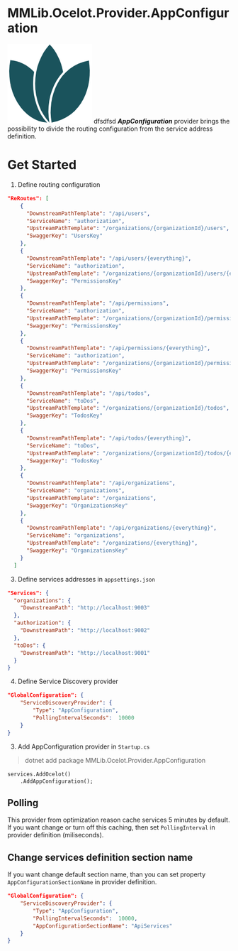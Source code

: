# MMLib.Ocelot.Provider.AppConfiguration

![logo](/src/MMLib.Ocelot.Provider.AppConfiguration/icon.png)
dfsdfsd
***AppConfiguration*** provider brings the possibility to divide the routing configuration from the service address definition.

# Get Started

1. Define routing configuration

```json
"ReRoutes": [
    {
      "DownstreamPathTemplate": "/api/users",
      "ServiceName": "authorization",
      "UpstreamPathTemplate": "/organizations/{organizationId}/users",
      "SwaggerKey": "UsersKey"
    },
    {
      "DownstreamPathTemplate": "/api/users/{everything}",
      "ServiceName": "authorization",
      "UpstreamPathTemplate": "/organizations/{organizationId}/users/{everything}",
      "SwaggerKey": "PermissionsKey"
    },
    {
      "DownstreamPathTemplate": "/api/permissions",
      "ServiceName": "authorization",
      "UpstreamPathTemplate": "/organizations/{organizationId}/permissions",
      "SwaggerKey": "PermissionsKey"
    },
    {
      "DownstreamPathTemplate": "/api/permissions/{everything}",
      "ServiceName": "authorization",
      "UpstreamPathTemplate": "/organizations/{organizationId}/permissions/{everything}",
      "SwaggerKey": "PermissionsKey"
    },
    {
      "DownstreamPathTemplate": "/api/todos",
      "ServiceName": "toDos",
      "UpstreamPathTemplate": "/organizations/{organizationId}/todos",
      "SwaggerKey": "TodosKey"
    },
    {
      "DownstreamPathTemplate": "/api/todos/{everything}",
      "ServiceName": "toDos",
      "UpstreamPathTemplate": "/organizations/{organizationId}/todos/{everything}",
      "SwaggerKey": "TodosKey"
    },
    {
      "DownstreamPathTemplate": "/api/organizations",
      "ServiceName": "organizations",
      "UpstreamPathTemplate": "/organizations",
      "SwaggerKey": "OrganizationsKey"
    },
    {
      "DownstreamPathTemplate": "/api/organizations/{everything}",
      "ServiceName": "organizations",
      "UpstreamPathTemplate": "/organizations/{everything}",
      "SwaggerKey": "OrganizationsKey"
    }
  ]
```

3. Define services addresses in `appsettings.json`

```json
"Services": {
  "organizations": {
    "DownstreamPath": "http://localhost:9003"
  },
  "authorization": {
    "DownstreamPath": "http://localhost:9002"
  },
  "toDos": {
    "DownstreamPath": "http://localhost:9001"
  }
}
```

4. Define Service Discovery provider

```json
"GlobalConfiguration": {
    "ServiceDiscoveryProvider": {
        "Type": "AppConfiguration",
        "PollingIntervalSeconds":  10000
    }
}
```

3. Add AppConfiguration provider in `Startup.cs`

> dotnet add package MMLib.Ocelot.Provider.AppConfiguration

```CSharp
services.AddOcelot()
    .AddAppConfiguration();
```

## Polling

This provider from optimization reason cache services 5 minutes by default. If you want change or turn off this caching, then set `PollingInterval` in provider definition (miliseconds).

## Change services definition section name

If you want change default section name, than you can set property `AppConfigurationSectionName` in provider definition.

```json
"GlobalConfiguration": {
    "ServiceDiscoveryProvider": {
        "Type": "AppConfiguration",
        "PollingIntervalSeconds":  10000,
        "AppConfigurationSectionName": "ApiServices"
    }
}
